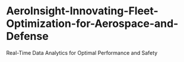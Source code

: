 # AeroInsight-Innovating-Fleet-Optimization-for-Aerospace-and-Defense
Real-Time Data Analytics for Optimal Performance and Safety
